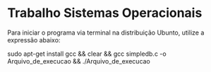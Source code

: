 # Trabalho Sistemas Operacionais

Para iniciar o programa via terminal na distribuição Ubunto, utilize a expressão abaixo:

sudo apt-get install gcc && clear && gcc simpledb.c -o Arquivo_de_execucao && ./Arquivo_de_execucao

